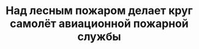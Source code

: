 ---
title: 'Над лесным пожаром делает круг самолёт авиационной пожарной службы'
location: 'Богучанское водохранилище на реке Ангара'

tags: [2016, all]
category: as-the-first-settlers
---